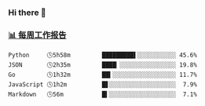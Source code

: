 ### Hi there 👋

<!--
**yiningv/yiningv** is a ✨ _special_ ✨ repository because its `README.md` (this file) appears on your GitHub profile.

Here are some ideas to get you started:

- 🔭 I’m currently working on ...
- 🌱 I’m currently learning ...
- 👯 I’m looking to collaborate on ...
- 🤔 I’m looking for help with ...
- 💬 Ask me about ...
- 📫 How to reach me: ...
- 😄 Pronouns: ...
- ⚡ Fun fact: ...
-->


<!-- waka-box start -->
### <a href="https://gist.github.com/b3f90cfdb958d2401b019f821c34c859" target="_blank">📊 每周工作报告</a>
```text
Python     🕓5h58m         █████████▌░░░░░░░░░░░ 45.6%
JSON       🕓2h35m         ████▏░░░░░░░░░░░░░░░░ 19.8%
Go         🕓1h32m         ██▍░░░░░░░░░░░░░░░░░░ 11.7%
JavaScript 🕓1h2m          █▋░░░░░░░░░░░░░░░░░░░  7.9%
Markdown   🕓56m           █▍░░░░░░░░░░░░░░░░░░░  7.1%
```
<!-- waka-box end -->